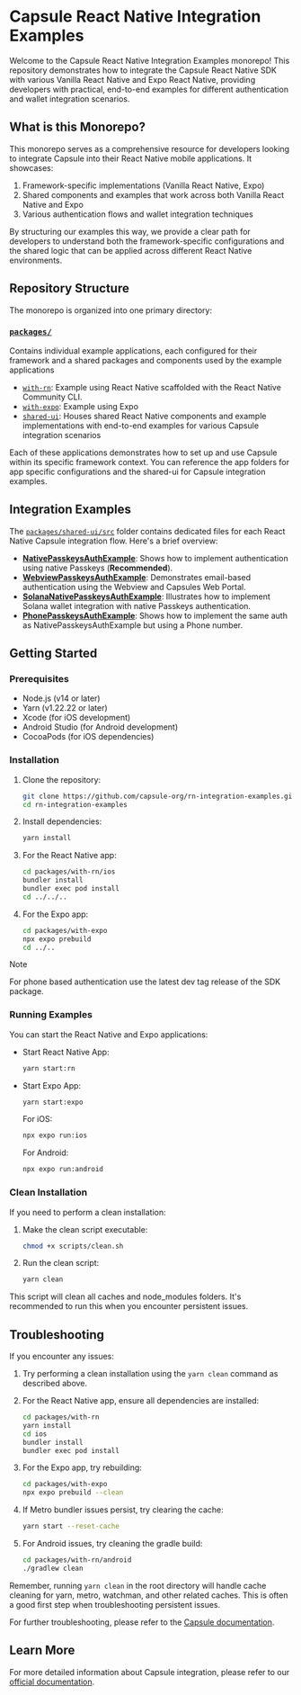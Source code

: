 # Capsule React Native Integration Examples

Welcome to the Capsule React Native Integration Examples monorepo! This repository demonstrates how to integrate the Capsule React Native SDK with various Vanilla React Native and Expo React Native, providing developers with practical, end-to-end examples for different authentication and wallet integration scenarios.

## What is this Monorepo?

This monorepo serves as a comprehensive resource for developers looking to integrate Capsule into their React Native mobile applications. It showcases:

1. Framework-specific implementations (Vanilla React Native, Expo)
2. Shared components and examples that work across both Vanilla React Native and Expo
3. Various authentication flows and wallet integration techniques

By structuring our examples this way, we provide a clear path for developers to understand both the framework-specific configurations and the shared logic that can be applied across different React Native environments.

## Repository Structure

The monorepo is organized into one primary directory:

### [`packages/`](./packages/)

Contains individual example applications, each configured for their framework and a shared packages and components used by the example applications

- [`with-rn`](./packages/with-rn/): Example using React Native scaffolded with the React Native Community CLI.
- [`with-expo`](./packages/with-expo/): Example using Expo
- [`shared-ui`](./packages/shared-ui/): Houses shared React Native components and example implementations with end-to-end examples for various Capsule integration scenarios

Each of these applications demonstrates how to set up and use Capsule within its specific framework context. You can reference the app folders for app specific configurations and the shared-ui for Capsule integration examples.

## Integration Examples

The [`packages/shared-ui/src`](./packages/shared-ui/src/) folder contains dedicated files for each React Native Capsule integration flow. Here's a brief overview:

- [**NativePasskeysAuthExample**](./packages/shared-ui/src/NativePasskeysAuthExample.tsx): Shows how to implement authentication using native Passkeys (**Recommended**).
- [**WebviewPasskeysAuthExample**](./packages/shared-ui/src/WebviewPasskeysAuthExample.tsx): Demonstrates email-based authentication using the Webview and Capsules Web Portal.
- [**SolanaNativePasskeysAuthExample**](./packages/shared-ui/src/SolanaNativePasskeysAuthExample.tsx): Illustrates how to implement Solana wallet integration with native Passkeys authentication.
- [**PhonePasskeysAuthExample**](./packages//shared-ui/src/PhonePasskeysAuthExample.tsx): Shows how to implement the same auth as NativePasskeysAuthExample but using a Phone number.

## Getting Started

### Prerequisites

- Node.js (v14 or later)
- Yarn (v1.22.22 or later)
- Xcode (for iOS development)
- Android Studio (for Android development)
- CocoaPods (for iOS dependencies)

### Installation

1. Clone the repository:

   ```sh
   git clone https://github.com/capsule-org/rn-integration-examples.git
   cd rn-integration-examples
   ```

2. Install dependencies:

   ```sh
   yarn install
   ```

3. For the React Native app:

   ```sh
   cd packages/with-rn/ios
   bundler install
   bundler exec pod install
   cd ../../..
   ```

4. For the Expo app:

   ```sh
   cd packages/with-expo
   npx expo prebuild
   cd ../..
   ```

> [!NOTE]
> For phone based authentication use the latest dev tag release of the SDK package.

### Running Examples

You can start the React Native and Expo applications:

- Start React Native App:

  ```sh
  yarn start:rn
  ```

- Start Expo App:

  ```sh
  yarn start:expo
  ```

  For iOS:

  ```sh
  npx expo run:ios
  ```

  For Android:

  ```sh
  npx expo run:android
  ```

### Clean Installation

If you need to perform a clean installation:

1. Make the clean script executable:

   ```sh
   chmod +x scripts/clean.sh
   ```

2. Run the clean script:
   ```sh
   yarn clean
   ```

This script will clean all caches and node_modules folders. It's recommended to run this when you encounter persistent issues.

## Troubleshooting

If you encounter any issues:

1. Try performing a clean installation using the `yarn clean` command as described above.

2. For the React Native app, ensure all dependencies are installed:

   ```sh
   cd packages/with-rn
   yarn install
   cd ios
   bundler install
   bundler exec pod install
   ```

3. For the Expo app, try rebuilding:

   ```sh
   cd packages/with-expo
   npx expo prebuild --clean
   ```

4. If Metro bundler issues persist, try clearing the cache:

   ```sh
   yarn start --reset-cache
   ```

5. For Android issues, try cleaning the gradle build:
   ```sh
   cd packages/with-rn/android
   ./gradlew clean
   ```

Remember, running `yarn clean` in the root directory will handle cache cleaning for yarn, metro, watchman, and other related caches. This is often a good first step when troubleshooting persistent issues.

For further troubleshooting, please refer to the [Capsule documentation](https://docs.usecapsule.com/troubleshooting/troubleshooting).

## Learn More

For more detailed information about Capsule integration, please refer to our [official documentation](https://docs.usecapsule.com).
